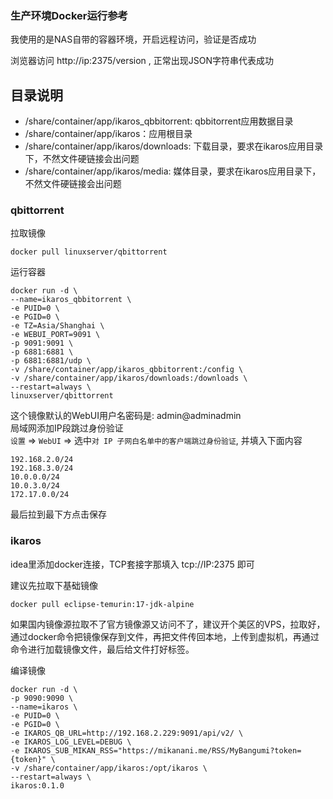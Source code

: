 ### 生产环境Docker运行参考

我使用的是NAS自带的容器环境，开启远程访问，验证是否成功

浏览器访问 http://ip:2375/version , 正常出现JSON字符串代表成功

## 目录说明

- /share/container/app/ikaros_qbbitorrent: qbbitorrent应用数据目录
- /share/container/app/ikaros：应用根目录
- /share/container/app/ikaros/downloads: 下载目录，要求在ikaros应用目录下，不然文件硬链接会出问题
- /share/container/app/ikaros/media: 媒体目录，要求在ikaros应用目录下，不然文件硬链接会出问题

### qbittorrent

拉取镜像

```shell
docker pull linuxserver/qbittorrent
```

运行容器

```shell
docker run -d \
--name=ikaros_qbbitorrent \
-e PUID=0 \
-e PGID=0 \
-e TZ=Asia/Shanghai \
-e WEBUI_PORT=9091 \
-p 9091:9091 \
-p 6881:6881 \
-p 6881:6881/udp \
-v /share/container/app/ikaros_qbbitorrent:/config \
-v /share/container/app/ikaros/downloads:/downloads \
--restart=always \
linuxserver/qbittorrent
```

这个镜像默认的WebUI用户名密码是: admin@adminadmin  
局域网添加IP段跳过身份验证  
`设置` => `WebUI` => 选中`对 IP 子网白名单中的客户端跳过身份验证`, 并填入下面内容  

```text
192.168.2.0/24
192.168.3.0/24
10.0.0.0/24
10.0.3.0/24
172.17.0.0/24
```

最后拉到最下方点击保存

### ikaros

idea里添加docker连接，TCP套接字那填入 tcp://IP:2375 即可

建议先拉取下基础镜像

```shell
docker pull eclipse-temurin:17-jdk-alpine
```

如果国内镜像源拉取不了官方镜像源又访问不了，建议开个美区的VPS，拉取好，通过docker命令把镜像保存到文件，再把文件传回本地，上传到虚拟机，再通过命令进行加载镜像文件，最后给文件打好标签。

编译镜像

```shell
docker run -d \
-p 9090:9090 \
--name=ikaros \
-e PUID=0 \
-e PGID=0 \
-e IKAROS_QB_URL=http://192.168.2.229:9091/api/v2/ \
-e IKAROS_LOG_LEVEL=DEBUG \
-e IKAROS_SUB_MIKAN_RSS="https://mikanani.me/RSS/MyBangumi?token={token}" \
-v /share/container/app/ikaros:/opt/ikaros \
--restart=always \
ikaros:0.1.0
```

